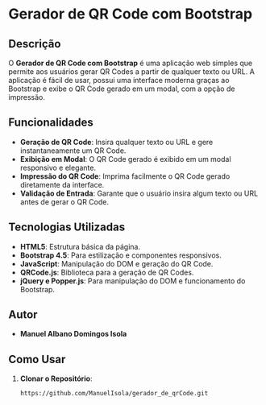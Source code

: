 # Gerador de QR Code com Bootstrap

## Descrição

O **Gerador de QR Code com Bootstrap** é uma aplicação web simples que permite aos usuários gerar QR Codes a partir de qualquer texto ou URL. A aplicação é fácil de usar, possui uma interface moderna graças ao Bootstrap e exibe o QR Code gerado em um modal, com a opção de impressão.

## Funcionalidades

- **Geração de QR Code**: Insira qualquer texto ou URL e gere instantaneamente um QR Code.
- **Exibição em Modal**: O QR Code gerado é exibido em um modal responsivo e elegante.
- **Impressão do QR Code**: Imprima facilmente o QR Code gerado diretamente da interface.
- **Validação de Entrada**: Garante que o usuário insira algum texto ou URL antes de gerar o QR Code.

## Tecnologias Utilizadas

- **HTML5**: Estrutura básica da página.
- **Bootstrap 4.5**: Para estilização e componentes responsivos.
- **JavaScript**: Manipulação do DOM e geração do QR Code.
- **QRCode.js**: Biblioteca para a geração de QR Codes.
- **jQuery e Popper.js**: Para manipulação do DOM e funcionamento do Bootstrap.

## Autor
- **Manuel Albano Domingos Isola**

## Como Usar

1. **Clonar o Repositório**:
   ```bash
   https://github.com/ManuelIsola/gerador_de_qrCode.git
